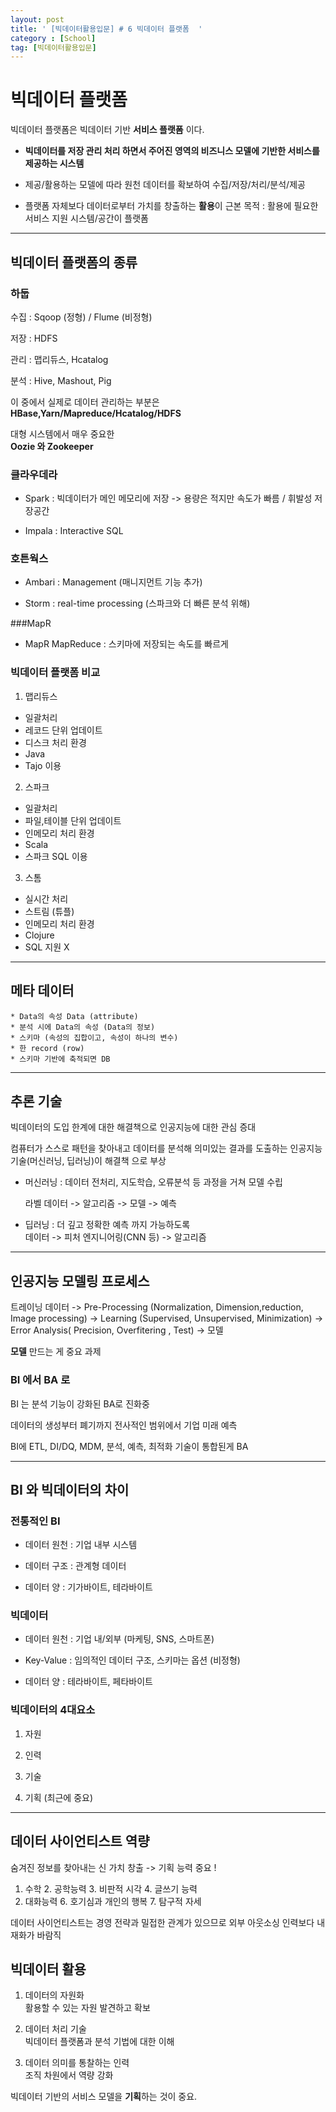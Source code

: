 ```yaml
---
layout: post
title: ' [빅데이터활용입문] # 6 빅데이터 플랫폼  '
category : [School]
tag: [빅데이터활용입문]
---
```


# 빅데이터 플랫폼 

빅데이터 플랫폼은 빅데이터 기반 **서비스 플랫폼** 이다.  


* **빅데이터를 저장 관리 처리 하면서 주어진 영역의 비즈니스 모델에 기반한 서비스를 제공하는 시스템**     

* 제공/활용하는 모델에 따라 원천 데이터를 확보하여 수집/저장/처리/분석/제공  

* 플랫폼 자체보다 데이터로부터 가치를 창출하는 **활용**이 근본 목적 : 활용에 필요한 서비스 지원 시스템/공간이 플랫폼 


- - - 


## 빅데이터 플랫폼의 종류 

### 하둡

수집 : Sqoop (정형) / Flume (비정형) 

저장 : HDFS    

관리 : 맵리듀스, Hcatalog   

분석 : Hive, Mashout, Pig   

이 중에서 실제로 데이터 관리하는 부분은         
**HBase,Yarn/Mapreduce/Hcatalog/HDFS**   

대형 시스템에서 매우 중요한   
**Oozie 와 Zookeeper**   

### 클라우데라 

* Spark : 빅데이터가 메인 메모리에 저장 -> 용량은 적지만 속도가 빠름 / 휘발성 저장공간  

* Impala : Interactive SQL


### 호튼웍스 

* Ambari : Management (매니지먼트 기능 추가)

* Storm : real-time processing (스파크와 더 빠른 분석 위해)

###MapR

* MapR MapReduce : 스키마에 저장되는 속도를 빠르게    

### 빅데이터 플랫폼 비교 


1. 맵리듀스 

* 일괄처리 
* 레코드 단위 업데이트
* 디스크 처리 환경
* Java 
* Tajo 이용 

2. 스파크 

* 일괄처리 
* 파일,테이블 단위 업데이트
* 인메모리 처리 환경
* Scala 
* 스파크 SQL 이용

3. 스톰 

* 실시간 처리
* 스트림 (튜플)
* 인메모리 처리 환경
* Clojure
* SQL 지원 X 

- - - 

## 메타 데이터 

	* Data의 속성 Data (attribute)  
	* 분석 시에 Data의 속성 (Data의 정보)  
	* 스키마 (속성의 집합이고, 속성이 하나의 변수)   
	* 한 record (row)   
	* 스키마 기반에 축적되면 DB   

- - - 

## 추론 기술   

빅데이터의 도입 한계에 대한 해결책으로 
인공지능에 대한 관심 증대    

컴퓨터가 스스로 패턴을 찾아내고 데이터를 분석해 의미있는
결과를 도출하는 인공지능 기술(머신러닝, 딥러닝)이 해결책
으로 부상    
 
* 머신러닝 : 데이터 전처리, 지도학습, 오류분석 등 과정을 거쳐 
모델 수립    
  
	라벨 데이터 -> 알고리즘 -> 모델 -> 예측 


* 딥러닝 : 더 깊고 정확한 예측 까지 가능하도록   
	데이터 -> 피처 엔지니어링(CNN 등) -> 알고리즘    

- - - 

## 인공지능 모델링 프로세스 

트레이닝 데이터 -> Pre-Processing (Normalization, Dimension,reduction, Image processing) -> Learning (Supervised, Unsupervised, Minimization) -> Error Analysis( Precision, Overfitering , Test) -> 모델     

**모델** 만드는 게 중요 과제    

### BI 에서 BA 로    

BI 는 분석 기능이 강화된 BA로 진화중    

데이터의 생성부터 폐기까지 전사적인 범위에서 기업 미래 예측    

BI에 ETL, DI/DQ, MDM, 분석, 예측, 최적화 기술이 통합된게 BA    

- - - 


## BI 와 빅데이터의 차이 

### 전통적인 BI 

* 데이터 원천 : 기업 내부 시스템

* 데이터 구조 : 관계형 데이터 

* 데이터 양 : 기가바이트, 테라바이트 


### 빅데이터 

* 데이터 원천 : 기업 내/외부 (마케팅, SNS, 스마트폰)

* Key-Value : 임의적인 데이터 구조, 스키마는 옵션 (비정형)

* 데이터 양 : 테라바이트, 페타바이트 

### 빅데이터의 4대요소 

1. 자원

2. 인력

3. 기술 

4. 기획 (최근에 중요) 

- - - 

## 데이터 사이언티스트 역량 

숨겨진 정보를 찾아내는 신 가치 창출 -> 기획 능력 중요 !     
    
1. 수학 2. 공학능력 3. 비판적 시각 4. 글쓰기 능력     
5. 대화능력 6. 호기심과 개인의 행복 7. 탐구적 자세 

데이터 사이언티스트는 경영 전략과 밀접한 관계가 있으므로 외부 아웃소싱 인력보다 내재화가 바람직    

## 빅데이터 활용 

1. 데이터의 자원화     
활용할 수 있는 자원 발견하고 확보    

2. 데이터 처리 기술    
  빅데이터 플랫폼과 분석 기법에 대한 이해    

3. 데이터 의미를 통찰하는 인력   
  조직 차원에서 역량 강화    

빅데이터 기반의 서비스 모델을 **기획**하는 것이 중요.    


